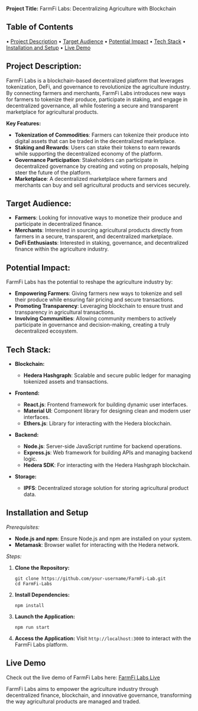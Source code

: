 **Project Title:** FarmFi Labs: Decentralizing Agriculture with Blockchain

## Table of Contents

• [Project Description](#project-description)
• [Target Audience](#target-audience)
• [Potential Impact](#potential-impact)
• [Tech Stack](#tech-stack)
• [Installation and Setup](#installation-and-setup)
• [Live Demo](#live-demo)

## Project Description:

FarmFi Labs is a blockchain-based decentralized platform that leverages tokenization, DeFi, and governance to revolutionize the agriculture industry. By connecting farmers and merchants, FarmFi Labs introduces new ways for farmers to tokenize their produce, participate in staking, and engage in decentralized governance, all while fostering a secure and transparent marketplace for agricultural products.

**Key Features:**

- **Tokenization of Commodities**: Farmers can tokenize their produce into digital assets that can be traded in the decentralized marketplace.
- **Staking and Rewards**: Users can stake their tokens to earn rewards while supporting the decentralized economy of the platform.
- **Governance Participation**: Stakeholders can participate in decentralized governance by creating and voting on proposals, helping steer the future of the platform.
- **Marketplace**: A decentralized marketplace where farmers and merchants can buy and sell agricultural products and services securely.

## Target Audience:

- **Farmers**: Looking for innovative ways to monetize their produce and participate in decentralized finance.
- **Merchants**: Interested in sourcing agricultural products directly from farmers in a secure, transparent, and decentralized marketplace.
- **DeFi Enthusiasts**: Interested in staking, governance, and decentralized finance within the agriculture industry.

## Potential Impact:

FarmFi Labs has the potential to reshape the agriculture industry by:

- **Empowering Farmers**: Giving farmers new ways to tokenize and sell their produce while ensuring fair pricing and secure transactions.
- **Promoting Transparency**: Leveraging blockchain to ensure trust and transparency in agricultural transactions.
- **Involving Communities**: Allowing community members to actively participate in governance and decision-making, creating a truly decentralized ecosystem.

## Tech Stack:

- **Blockchain:**
   - **Hedera Hashgraph**: Scalable and secure public ledger for managing tokenized assets and transactions.

- **Frontend:**
   - **React.js**: Frontend framework for building dynamic user interfaces.
   - **Material UI**: Component library for designing clean and modern user interfaces.
   - **Ethers.js**: Library for interacting with the Hedera blockchain.
  
- **Backend:**
   - **Node.js**: Server-side JavaScript runtime for backend operations.
   - **Express.js**: Web framework for building APIs and managing backend logic.
   - **Hedera SDK**: For interacting with the Hedera Hashgraph blockchain.

- **Storage:**
   - **IPFS**: Decentralized storage solution for storing agricultural product data.

## Installation and Setup

*Prerequisites:*

- **Node.js and npm**: Ensure Node.js and npm are installed on your system.
- **Metamask**: Browser wallet for interacting with the Hedera network.

*Steps:*

1. **Clone the Repository:**
   ```
   git clone https://github.com/your-username/FarmFi-Lab.git
   cd FarmFi-Labs
   ```

2. **Install Dependencies:**
   ```
   npm install
   ```

3. **Launch the Application:**
   ```
   npm run start
   ```

4. **Access the Application:**
   Visit `http://localhost:3000` to interact with the FarmFi Labs platform.

## Live Demo

Check out the live demo of FarmFi Labs here: [FarmFi Labs Live](https://labs-farmfi.netlify.app/)

FarmFi Labs aims to empower the agriculture industry through decentralized finance, blockchain, and innovative governance, transforming the way agricultural products are managed and traded.
